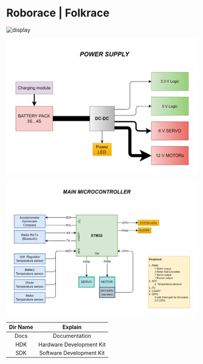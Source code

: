 # Roborace | Folkrace

![display](Images/Renders/Robot-2022-02-17.jpg)

![display](Images/SchematicDrawing_PowerSupply.jpg)

![display](Images/SchematicDrawing_Microcontroller.jpg)

|Dir Name|Explain|
| :--:|:--:|
|Docs|Documentation|
|HDK|Hardware Development Kit|
|SDK|Software Development Kit|
